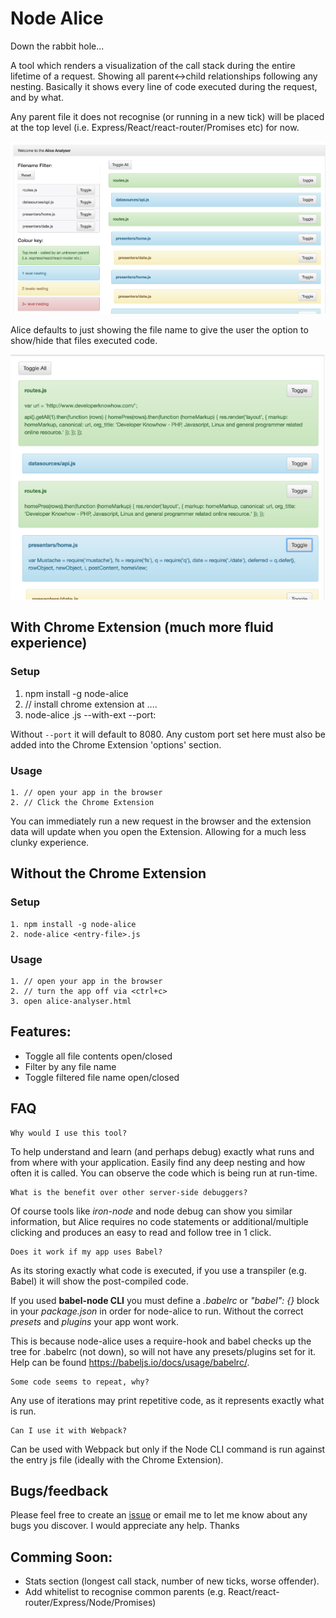 # Node Alice
Down the rabbit hole...

A tool which renders a visualization of the call stack during the entire lifetime of a request. Showing all parent<->child relationships following any nesting. Basically it shows every line of code executed during the request, and by what.

Any parent file it does not recognise (or running in a new tick) will be placed at the top level (i.e. Express/React/react-router/Promises etc) for now.

![alt tag](/imgs/analyser.png)

Alice defaults to just showing the file name to give the user the option to show/hide that files executed code.

![alt tag](/imgs/toggled.png)

## With Chrome Extension (much more fluid experience)

### Setup
1. npm install -g node-alice
2. // install chrome extension at ....
3. node-alice <your-entry-file>.js --with-ext --port:<some-free-port>

Without `--port` it will default to 8080. Any custom port set here must also be added into the Chrome Extension 'options' section.

### Usage
    1. // open your app in the browser
    2. // Click the Chrome Extension

You can immediately run a new request in the browser and the extension data will update when you open the Extension. Allowing for a much less clunky experience.

## Without the Chrome Extension

### Setup
    1. npm install -g node-alice
    2. node-alice <entry-file>.js

### Usage
    1. // open your app in the browser
    2. // turn the app off via <ctrl+c>
    3. open alice-analyser.html

## Features:
 - Toggle all file contents open/closed
 - Filter by any file name
 - Toggle filtered file name open/closed

## FAQ

    Why would I use this tool?

To help understand and learn (and perhaps debug) exactly what runs and from where with your application. Easily find any deep nesting and how often it is called. You can observe the code which is being run at run-time.

    What is the benefit over other server-side debuggers?

Of course tools like _iron-node_ and node debug can show you similar information, but Alice requires no code statements or additional/multiple clicking and produces an easy to read and follow tree in 1 click.


    Does it work if my app uses Babel?

As its storing exactly what code is executed, if you use a transpiler (e.g. Babel) it will show the post-compiled code.

If you used <b>babel-node CLI</b> you must define a _.babelrc_ or _"babel": {}_ block in your _package.json_ in order for node-alice to run. Without the correct _presets_ and _plugins_ your app wont work.

This is because node-alice uses a require-hook and babel checks up the tree for .babelrc (not down), so will not have any presets/plugins set for it. Help can be found https://babeljs.io/docs/usage/babelrc/.

    Some code seems to repeat, why?

Any use of iterations may print repetitive code, as it represents exactly what is run.

    Can I use it with Webpack?

Can be used with Webpack but only if the Node CLI command is run against the entry js file (ideally with the Chrome Extension).

## Bugs/feedback
Please feel free to create an [issue](https://github.com/craigtaub/node-alice/issues/new) or email me to let me know about any bugs you discover. I would appreciate any help. Thanks

## Comming Soon:
 - Stats section (longest call stack, number of new ticks, worse offender).
 - Add whitelist to recognise common parents (e.g. React/react-router/Express/Node/Promises)
